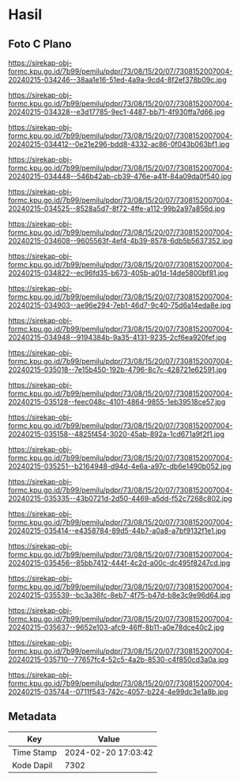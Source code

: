 # Hasil

## Foto C Plano

https://sirekap-obj-formc.kpu.go.id/7b99/pemilu/pdpr/73/08/15/20/07/7308152007004-20240215-034246--38aa1e16-51ed-4a9a-9cd4-8f2ef378b09c.jpg

https://sirekap-obj-formc.kpu.go.id/7b99/pemilu/pdpr/73/08/15/20/07/7308152007004-20240215-034328--e3d17785-9ec1-4487-bb71-4f930ffa7d66.jpg

https://sirekap-obj-formc.kpu.go.id/7b99/pemilu/pdpr/73/08/15/20/07/7308152007004-20240215-034412--0e21e296-bdd8-4332-ac86-0f043b063bf1.jpg

https://sirekap-obj-formc.kpu.go.id/7b99/pemilu/pdpr/73/08/15/20/07/7308152007004-20240215-034448--546b42ab-cb39-476e-a41f-84a09da0f540.jpg

https://sirekap-obj-formc.kpu.go.id/7b99/pemilu/pdpr/73/08/15/20/07/7308152007004-20240215-034525--8528a5d7-8f72-4ffe-a112-99b2a97a856d.jpg

https://sirekap-obj-formc.kpu.go.id/7b99/pemilu/pdpr/73/08/15/20/07/7308152007004-20240215-034608--9605563f-4ef4-4b39-8578-6db5b5637352.jpg

https://sirekap-obj-formc.kpu.go.id/7b99/pemilu/pdpr/73/08/15/20/07/7308152007004-20240215-034822--ec96fd35-b673-405b-a01d-14de5800bf81.jpg

https://sirekap-obj-formc.kpu.go.id/7b99/pemilu/pdpr/73/08/15/20/07/7308152007004-20240215-034903--ae96e294-7eb1-46d7-9c40-75d6a14eda8e.jpg

https://sirekap-obj-formc.kpu.go.id/7b99/pemilu/pdpr/73/08/15/20/07/7308152007004-20240215-034948--9194384b-9a35-4131-9235-2cf6ea920fef.jpg

https://sirekap-obj-formc.kpu.go.id/7b99/pemilu/pdpr/73/08/15/20/07/7308152007004-20240215-035018--7e15b450-192b-4796-8c7c-428721e62591.jpg

https://sirekap-obj-formc.kpu.go.id/7b99/pemilu/pdpr/73/08/15/20/07/7308152007004-20240215-035128--feec048c-4101-4864-9855-1eb39518ce57.jpg

https://sirekap-obj-formc.kpu.go.id/7b99/pemilu/pdpr/73/08/15/20/07/7308152007004-20240215-035158--4825f454-3020-45ab-892a-1cd671a9f2f1.jpg

https://sirekap-obj-formc.kpu.go.id/7b99/pemilu/pdpr/73/08/15/20/07/7308152007004-20240215-035251--b2164948-d94d-4e6a-a97c-db6e1490b052.jpg

https://sirekap-obj-formc.kpu.go.id/7b99/pemilu/pdpr/73/08/15/20/07/7308152007004-20240215-035335--43b0721d-2d50-4469-a5dd-f52c7268c802.jpg

https://sirekap-obj-formc.kpu.go.id/7b99/pemilu/pdpr/73/08/15/20/07/7308152007004-20240215-035414--e4358784-89d5-44b7-a0a8-a7bf9132f1e1.jpg

https://sirekap-obj-formc.kpu.go.id/7b99/pemilu/pdpr/73/08/15/20/07/7308152007004-20240215-035456--85bb7412-444f-4c2d-a00c-dc495f8247cd.jpg

https://sirekap-obj-formc.kpu.go.id/7b99/pemilu/pdpr/73/08/15/20/07/7308152007004-20240215-035539--bc3a36fc-8eb7-4f75-b47d-b8e3c9e96d64.jpg

https://sirekap-obj-formc.kpu.go.id/7b99/pemilu/pdpr/73/08/15/20/07/7308152007004-20240215-035637--9652e103-afc9-46ff-8b11-a0e78dce40c2.jpg

https://sirekap-obj-formc.kpu.go.id/7b99/pemilu/pdpr/73/08/15/20/07/7308152007004-20240215-035710--77657fc4-52c5-4a2b-8530-c4f850cd3a0a.jpg

https://sirekap-obj-formc.kpu.go.id/7b99/pemilu/pdpr/73/08/15/20/07/7308152007004-20240215-035744--0711f543-742c-4057-b224-4e99dc3e1a8b.jpg


## Metadata

| Key        | Value               |
| ---------- | ------------------- |
| Time Stamp | 2024-02-20 17:03:42 |
| Kode Dapil | 7302                |



